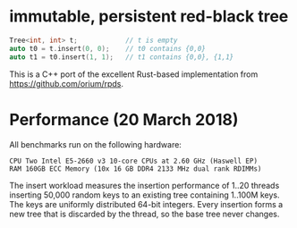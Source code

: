 # immutable, persistent red-black tree

```c++
Tree<int, int> t;            // t is empty
auto t0 = t.insert(0, 0);    // t0 contains {0,0}
auto t1 = t0.insert(1, 1);   // t1 contains {0,0}, {1,1}
```

This is a C++ port of the excellent Rust-based implementation
from https://github.com/orium/rpds.

# Performance (20 March 2018)

All benchmarks run on the following hardware:

```
CPU Two Intel E5-2660 v3 10-core CPUs at 2.60 GHz (Haswell EP)
RAM 160GB ECC Memory (10x 16 GB DDR4 2133 MHz dual rank RDIMMs)
```

The insert workload measures the insertion performance of 1..20 threads
inserting 50,000 random keys to an existing tree containing 1..100M keys. The
keys are uniformly distributed 64-bit integers. Every insertion forms a new
tree that is discarded by the thread, so the base tree never changes.
